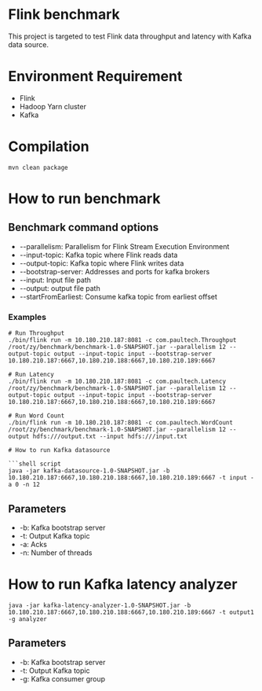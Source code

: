 # Flink benchmark

This project is targeted to test Flink data throughput and latency with Kafka data source.

# Environment Requirement

* Flink
* Hadoop Yarn cluster
* Kafka

# Compilation

```shell script
mvn clean package
```

# How to run benchmark

## Benchmark command options

* --parallelism: Parallelism for Flink Stream Execution Environment
* --input-topic: Kafka topic where Flink reads data
* --output-topic: Kafka topic where Flink writes data
* --bootstrap-server: Addresses and ports for kafka brokers
* --input: Input file path
* --output: output file path
* --startFromEarliest: Consume kafka topic from earliest offset

### Examples
```shell script
# Run Throughput
./bin/flink run -m 10.180.210.187:8081 -c com.paultech.Throughput /root/zy/benchmark/benchmark-1.0-SNAPSHOT.jar --parallelism 12 --output-topic output --input-topic input --bootstrap-server 10.180.210.187:6667,10.180.210.188:6667,10.180.210.189:6667

# Run Latency
./bin/flink run -m 10.180.210.187:8081 -c com.paultech.Latency /root/zy/benchmark/benchmark-1.0-SNAPSHOT.jar --parallelism 12 --output-topic output --input-topic input --bootstrap-server 10.180.210.187:6667,10.180.210.188:6667,10.180.210.189:6667

# Run Word Count
./bin/flink run -m 10.180.210.187:8081 -c com.paultech.WordCount /root/zy/benchmark/benchmark-1.0-SNAPSHOT.jar --parallelism 12 --output hdfs:///output.txt --input hdfs:///input.txt

# How to run Kafka datasource

```shell script
java -jar kafka-datasource-1.0-SNAPSHOT.jar -b 10.180.210.187:6667,10.180.210.188:6667,10.180.210.189:6667 -t input -a 0 -n 12
```

## Parameters

* -b: Kafka bootstrap server
* -t: Output Kafka topic
* -a: Acks
* -n: Number of threads

# How to run Kafka latency analyzer

```shell script
java -jar kafka-latency-analyzer-1.0-SNAPSHOT.jar -b 10.180.210.187:6667,10.180.210.188:6667,10.180.210.189:6667 -t output1 -g analyzer
```

## Parameters

* -b: Kafka bootstrap server
* -t: Output Kafka topic
* -g: Kafka consumer group
